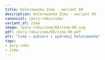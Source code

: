```yaml
---
title: Kolorowanka Zima - wariant 69
description: Kolorowanka Zima - wariant 69
canonical: /pory-roku/zima/
variant_of: zima
image: /pory-roku/zima/69/zima-69.svg
pdf: /pory-roku/zima/69/zima-69.pdf
alt: "zima – pobierz i wydrukuj kolorowankę"
tags:
- pory-roku
- zima
---
```

